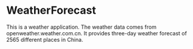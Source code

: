# WeatherForecast
This is a weather application.
The weather data comes from openweather.weather.com.cn.
It provides three-day weather forecast of 2565 different places in China.
